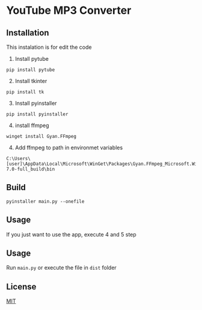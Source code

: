 # YouTube MP3 Converter

## Installation

This instalation is for edit the code

1. Install pytube
```
pip install pytube
```
2. Install tkinter
```
pip install tk
```
3. Install pyinstaller
```
pip install pyinstaller
```
4. install ffmpeg
```
winget install Gyan.FFmpeg
```
4. Add ffmpeg to path in environmet variables
```
C:\Users\[user]\AppData\Local\Microsoft\WinGet\Packages\Gyan.FFmpeg_Microsoft.Winget.Source_8wekyb3d8bbwe\ffmpeg-7.0-full_build\bin
```

## Build
```
pyinstaller main.py --onefile
```

## Usage
If you just want to use the app, execute 4 and 5 step

## Usage
Run ``main.py`` or execute the file in ``dist`` folder

## License

[MIT](https://choosealicense.com/licenses/mit/)
